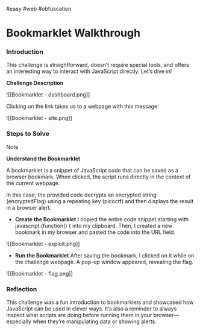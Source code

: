 #easy #web #obfuscation


# Bookmarklet Walkthrough


### Introduction

This challenge is straightforward, doesn’t require special tools, and offers an interesting way to interact with JavaScript directly. Let’s dive in!

**Challenge Description**

![[Bookmarklet - dashboard.png]]


Clicking on the link takes us to a webpage with this message:

![[Bookmarklet - site.png]]


### Steps to Solve

> [!NOTE]
> **Understand the Bookmarklet**
> 
> A bookmarklet is a snippet of JavaScript code that can be saved as a browser bookmark. When clicked, the script runs directly in the context of the current webpage.
> 
> In this case, the provided code decrypts an encrypted string (encryptedFlag) using a repeating key (picoctf) and then displays the result in a browser alert.

- **Create the Bookmarklet**
I copied the entire code snippet starting with javascript:(function() { into my clipboard.
Then, I created a new bookmark in my browser and pasted the code into the URL field.

![[Bookmarklet - exploit.png]]


- **Run the Bookmarklet**
After saving the bookmark, I clicked on it while on the challenge webpage.
A pop-up window appeared, revealing the flag.

![[Bookmarklet - flag.png]]


### Reflection

This challenge was a fun introduction to bookmarklets and showcased how JavaScript can be used in clever ways. It’s also a reminder to always inspect what scripts are doing before running them in your browser—especially when they’re manipulating data or showing alerts.
